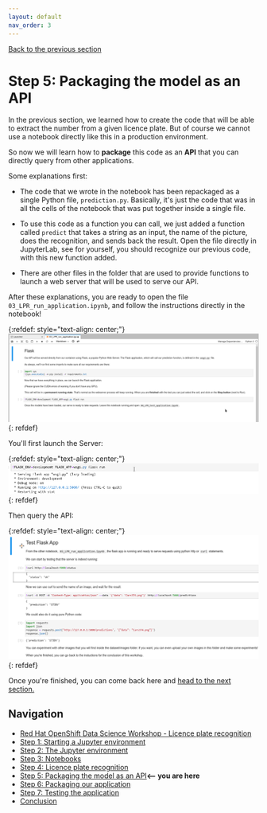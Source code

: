 ```yaml
---
layout: default
nav_order: 3
---
```

[Back to the previous section](step4.html)

# Step 5: Packaging the model as an API

In the previous section, we learned how to create the code that will be able to extract the number from a given licence plate. But of course we cannot use a notebook directly like this in a production environment.

So now we will learn how to **package** this code as an **API** that you can directly query from other applications.

Some explanations first:

* The code that we wrote in the notebook has been repackaged as a single Python file, `prediction.py`. Basically, it's just the code that was in all the cells of the notebook that was put together inside a single file.

* To use this code as a function you can call, we just added a function called `predict` that takes a string as an input, the name of the picture, does the recognition, and sends back the result. Open the file directly in JupyterLab, see for yourself, you should recognize our previous code, with this new function added.

* There are other files in the folder that are used to provide functions to launch a web server that will be used to serve our API.

After these explanations, you are ready to open the file `03_LPR_run_application.ipynb`, and follow the instructions directly in the notebook!

{:refdef: style="text-align: center;"}
![alt text](./assets/img/lpr_run.png "LPR notebook")
{: refdef}

You'll first launch the Server:

{:refdef: style="text-align: center;"}
![alt text](./assets/img/launch_server.png "Launch Server")
{: refdef}

Then query the API:

{:refdef: style="text-align: center;"}
![alt text](./assets/img/query_api.png "Query API")
{: refdef}

Once you're finished, you can come back here and [head to the next section.](step6.html)

## Navigation

<!-- startnav -->
* [Red Hat OpenShift Data Science Workshop - Licence plate recognition](index.md)
* [Step 1: Starting a Jupyter environment](step1.md)
* [Step 2: The Jupyter environment](step2.md)
* [Step 3: Notebooks](step3.md)
* [Step 4: Licence plate recognition](step4.md)
* [Step 5: Packaging the model as an API](step5.md)**<-- you are here**
* [Step 6: Packaging our application](step6.md)
* [Step 7: Testing the application](step7.md)
* [Conclusion](step8.md)
<!-- endnav -->
